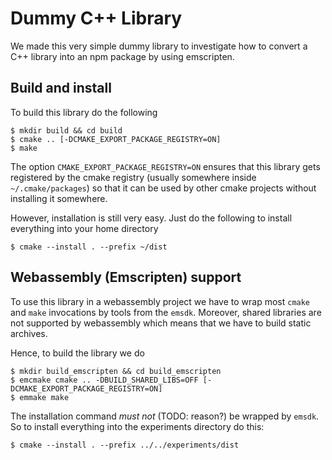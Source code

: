 # Dummy C++ Library

We made this very simple dummy library to investigate how to convert a C++ library into an npm package by using emscripten.

## Build and install

To build this library do the following

```shell
$ mkdir build && cd build
$ cmake .. [-DCMAKE_EXPORT_PACKAGE_REGISTRY=ON]
$ make
```

The option `CMAKE_EXPORT_PACKAGE_REGISTRY=ON` ensures that this library gets registered by the cmake registry (usually somewhere inside `~/.cmake/packages`) so that it can be used by other cmake projects without installing it somewhere.

However, installation is still very easy. Just do the following to install everything into your home directory

```shell
$ cmake --install . --prefix ~/dist
```

## Webassembly (Emscripten) support

To use this library in a webassembly project we have to wrap most `cmake` and `make` invocations by tools from the `emsdk`. Moreover, shared libraries are not supported by webassembly which means that we have to build static archives.

Hence, to build the library we do

```shell
$ mkdir build_emscripten && cd build_emscripten
$ emcmake cmake .. -DBUILD_SHARED_LIBS=OFF [-DCMAKE_EXPORT_PACKAGE_REGISTRY=ON]
$ emmake make
```

The installation command *must not* (TODO: reason?) be wrapped by `emsdk`. So to install everything into the experiments directory do this:

```shell
$ cmake --install . --prefix ../../experiments/dist
```
